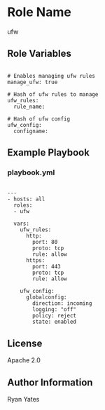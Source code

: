 Role Name
========

ufw

Role Variables
--------------
```

# Enables managing ufw rules
manage_ufw: true

# Hash of ufw rules to manage
ufw_rules:
  rule_name:

# Hash of ufw config
ufw_config:
  configname:

```

Example Playbook
-------------------------
### playbook.yml

```

---
- hosts: all
  roles:
  - ufw

  vars:
    ufw_rules:
      http:
        port: 80
        proto: tcp
        rule: allow
      https:
        port: 443
        proto: tcp
        rule: allow 

    ufw_config:
      globalconfig:
        direction: incoming
        logging: "off"
        policy: reject
        state: enabled

```

License
-------

Apache 2.0

Author Information
------------------

Ryan Yates
